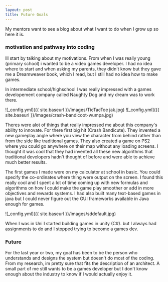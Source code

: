 ```yaml
---
layout: post
title: Future Goals
---
```


My mentors want to see a blog about what I want to do when I grow up so here it is.  

### motivation and pathway into coding
Ill start by talking about my motivations. From when I was really young
(primary school) i wanted to be a video games developer.  I had no idea where to start and when asking my parents,
they didn't know but they gave me a Dreamweaver book, which I read, but I still had no idea how to make games.

In intermediate school/highschool I was really impressed with a games developement company called Naughty Dog 
and my dream was to work there.

![_config.yml]({{ site.baseurl }}/images/TicTacToe jak.jpg)
![_config.yml]({{ site.baseurl }}/images/crash-bandicoot-wumpa.jpg)

Theres were alot of things that really impressed me about this company's ability to innovate.  For there first big hit (Crash
Bandicute). They invented a new gameplay angle where you view the character from behind rather than from the side like 
traditional games.  They also created a game on PS2 where you could go anywhere on their map without any loading screens. 
I thought it was cool that they had invented all these new algorithms that traditional developers hadn't thought of before 
and were able to achieve much better results.

The first games I made were on my calculator at school in basic.  You could specify the co-ordinates where thing were output on the screen.  I found this really cool and I spent a lot of time coming up with new formulas and algorithms on how I could make the game play smoother or add in more objectives and rewards systems.  I had also built many text-based games in java but I could never figure out the GUI frameworks available in Java enough for games.

![_config.yml]({{ site.baseurl }}/images/sddefault.jpg)

When I was in Uni I started building games in unity (C#).  but I always had assignments to do and I stopped trying to become a games dev.  

### Future
For the last year or two, my goal has been to be the person who understands and designs the system but doesn't do most of the coding.  From my research, im pretty sure that fits the description of an architect.  A small part of me still wants to be a games developer but I don't know enough about the industry to know if I would actually enjoy it.
